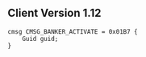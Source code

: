 ## Client Version 1.12

```rust,ignore
cmsg CMSG_BANKER_ACTIVATE = 0x01B7 {
    Guid guid;    
}

```
